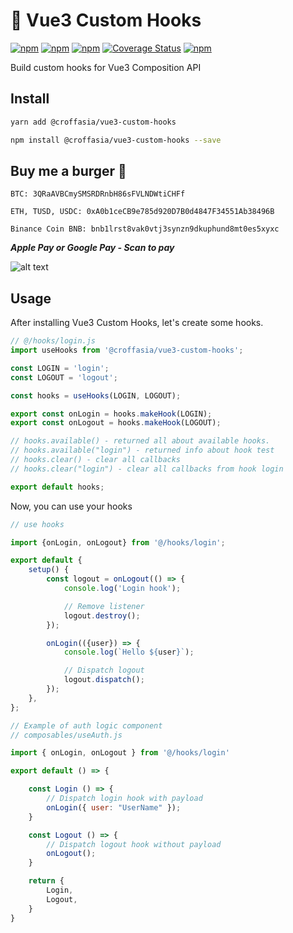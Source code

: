 # 💪 Vue3 Custom Hooks

[![npm](https://img.shields.io/npm/l/@croffasia/vue3-custom-hooks)](https://www.npmjs.com/package/@croffasia/vue3-custom-hooks) [![npm](https://img.shields.io/npm/dt/@croffasia/vue3-custom-hooks)](https://www.npmjs.com/package/@croffasia/vue3-custom-hooks) [![npm](https://img.shields.io/npm/v/@croffasia/vue3-custom-hooks)](https://www.npmjs.com/package/@croffasia/vue3-custom-hooks)
[![Coverage Status](https://coveralls.io/repos/github/PoluosmakAndrew/vue3-custom-hooks/badge.svg?branch=master)](https://coveralls.io/github/PoluosmakAndrew/vue3-custom-hooks?branch=master)
[![npm](https://img.shields.io/travis/PoluosmakAndrew/vue3-custom-hooks)](https://travis-ci.com/github/PoluosmakAndrew/vue3-custom-hooks)

Build custom hooks for Vue3 Composition API

## Install

```sh
yarn add @croffasia/vue3-custom-hooks
```

```sh
npm install @croffasia/vue3-custom-hooks --save
```

## Buy me a burger 🍔

```
BTC: 3QRaAVBCmySMSRDRnbH86sFVLNDWtiCHFf
```

```
ETH, TUSD, USDC: 0xA0b1ceCB9e785d920D7B0d4847F34551Ab38496B
```

```
Binance Coin BNB: bnb1lrst8vak0vtj3synzn9dkuphund8mt0es5xyxc
```

**_Apple Pay or Google Pay - Scan to pay_**

![alt text](https://wayforpay.com/qr/img?token=qe178b52fd447&size=100 'QR')

## Usage

After installing Vue3 Custom Hooks, let's create some hooks.

```js
// @/hooks/login.js
import useHooks from '@croffasia/vue3-custom-hooks';

const LOGIN = 'login';
const LOGOUT = 'logout';

const hooks = useHooks(LOGIN, LOGOUT);

export const onLogin = hooks.makeHook(LOGIN);
export const onLogout = hooks.makeHook(LOGOUT);

// hooks.available() - returned all about available hooks.
// hooks.available("login") - returned info about hook test
// hooks.clear() - clear all callbacks
// hooks.clear("login") - clear all callbacks from hook login

export default hooks;
```

Now, you can use your hooks

```js
// use hooks

import {onLogin, onLogout} from '@/hooks/login';

export default {
	setup() {
		const logout = onLogout(() => {
			console.log('Login hook');

			// Remove listener
			logout.destroy();
		});

		onLogin(({user}) => {
			console.log(`Hello ${user}`);

			// Dispatch logout
			logout.dispatch();
		});
	},
};
```

```js
// Example of auth logic component
// composables/useAuth.js

import { onLogin, onLogout } from '@/hooks/login'

export default () => {

    const Login () => {
        // Dispatch login hook with payload
        onLogin({ user: "UserName" });
    }

    const Logout () => {
        // Dispatch logout hook without payload
        onLogout();
    }

    return {
        Login,
        Logout,
    }
}
```
